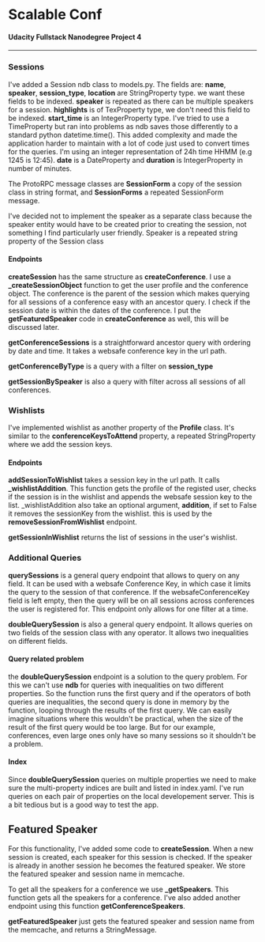 # Scalable Conf
#### Udacity Fullstack Nanodegree Project 4
---


### Sessions

I've added a Session ndb class to models.py.
The fields are:
**name**, **speaker**, **session_type**, **location** are StringProperty type. we want these fields to be indexed. **speaker** is repeated as there can be multiple speakers for a session.
**highlights** is of TexProperty type, we don't need this field to be indexed.
**start_time** is an IntegerProperty type. I've tried to use a TimeProperty but ran into problems as ndb saves those differently to a standard python datetime.time(). This added complexity and made the application harder to maintain with a lot of code just used to convert times for the queries. I'm using an integer representation of 24h time HHMM (e.g 1245 is 12:45).
**date** is a DateProperty and **duration** is IntegerProperty in number of minutes.

The ProtoRPC message classes are **SessionForm** a copy of the session class in string format, and **SessionForms** a repeated SessionForm message.

I've decided not to implement the speaker as a separate class because the speaker entity would have to be created prior to creating the session, not something I find particularly user friendly. Speaker is a repeated string property of the Session class 

#### Endpoints

**createSession** has the same structure as **createConference**. I use a **_createSessionObject** function to get the user profile and the conference object. The conference is the parent of the session which makes querying for all sessions of a conference easy with an ancestor query. I check if the session date is within the dates of the conference. I put the **getFeaturedSpeaker** code in **createConference** as well, this will be discussed later.

**getConferenceSessions** is a straightforward ancestor query with ordering by date and time. It takes a websafe conference key in the url path.

**getConferenceByType** is a query with a filter on **session_type**

**getSessionBySpeaker** is also a query with filter across all sessions of all conferences. 



### Wishlists

I've implemented wishlist as another property of the **Profile** class. It's similar to the **conferenceKeysToAttend** property, a repeated StringProperty
where we add the session keys.

#### Endpoints

**addSessionToWishlist** takes a session key in the url path. It calls **_wishlistAddition**. This function gets the profile of the registed user, checks if the session is in the wishlist and appends the websafe session key to the list. _wishlistAddition also take an optional argument, **addition**, if set to False it removes the sessionKey from the wishlist. this is used by the **removeSessionFromWishlist** endpoint.

**getSessionInWishlist** returns the list of sessions in the user's wishlist.


### Additional Queries


**querySessions** is a general query endpoint that allows to query on any field. It can be used with a websafe Conference Key, in which case it limits the query to the session of that conference. If the websafeConferenceKey field is left empty, then the query will be on all sessions across conferences the user is registered for. This endpoint only allows for one filter at a time.

**doubleQuerySession** is also a general query endpoint. It allows queries on two fields of the session class with any operator. It allows two inequalities on different fields.


#### Query related problem

the **doubleQuerySession** endpoint is a solution to the query problem. For this we can't use **ndb** for queries with inequalities on two different properties. So the function runs the first query and if the operators of both queries are inequalities, the second query is done in memory by the function, looping through the results of the first query. We can easily imagine situations where this wouldn't be practical, when the size of the result of the first query would be too large. But for our example, conferences, even large ones only have so many sessions so it shouldn't be a problem.


#### Index

Since **doubleQuerySession** queries on multiple properties we need to make sure the multi-property indices are built and listed in index.yaml. I've run queries on each pair of properties on the local developement server. This is a bit tedious but is a good way to test the app.


## Featured Speaker

For this functionality, I've added some code to **createSession**. When a new session is created, each speaker for this session is checked. If the speaker is already in another session he becomes the featured speaker. We store the featured speaker and session name in memcache.

To get all the speakers for a conference we use **_getSpeakers**. This function gets all the speakers for a conference. I've also added another endpoint using this function **getConferenceSpeakers**.

**getFeaturedSpeaker** just gets the featured speaker and session name from the memcache, and returns a StringMessage.

